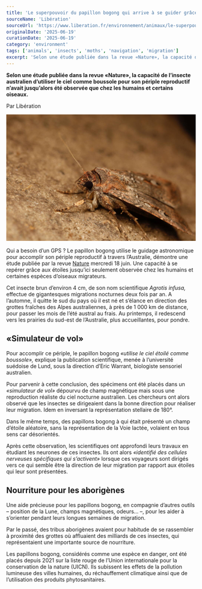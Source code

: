 ```yaml
---
title: 'Le superpouvoir du papillon bogong qui arrive à se guider grâce aux étoiles sur 1 000 km'
sourceName: 'Libération'
sourceUrl: 'https://www.liberation.fr/environnement/animaux/le-superpouvoir-du-papillon-bogong-qui-arrive-a-se-guider-grace-aux-etoiles-sur-1-000-km-20250619_XHRO7Q2CUZC3BEANI6ZFARUIG4/'
originalDate: '2025-06-19'
curationDate: '2025-06-19'
category: 'environment'
tags: ['animals', 'insects', 'moths', 'navigation', 'migration']
excerpt: 'Selon une étude publiée dans la revue «Nature», la capacité de l’insecte australien d’utiliser le ciel comme boussole pour son périple reproductif n’avait jusqu’alors été observée que chez les humains et certains oiseaux.'
---
```


**Selon une étude publiée dans la revue «Nature», la capacité de l’insecte australien d’utiliser le ciel comme boussole pour son périple reproductif n’avait jusqu’alors été observée que chez les humains et certains oiseaux.**

Par Libération

![Un papillon de nuit bogong, en janvier 2014](./papillon-bogong.jpg 'Un papillon de nuit bogong, en janvier 2014. (Ajay Narendra /Macquarie University.AFP)')

Qui a besoin d’un GPS ? Le papillon bogong utilise le guidage astronomique pour accomplir son périple reproductif à travers l’Australie, démontre une étude publiée par la revue [Nature](https://www.nature.com/articles/s41586-025-09135-3) mercredi 18 juin. Une capacité à se repérer grâce aux étoiles jusqu’ici seulement observée chez les humains et certaines espèces d’oiseaux migrateurs.

Cet insecte brun d’environ 4 cm, de son nom scientifique _Agrotis infusa,_ effectue de gigantesques migrations nocturnes deux fois par an. A l’automne, il quitte le sud du pays où il est né et s’élance en direction des grottes fraîches des Alpes australiennes, à près de 1 000 km de distance, pour passer les mois de l’été austral au frais. Au printemps, il redescend vers les prairies du sud-est de l’Australie, plus accueillantes, pour pondre.

## «Simulateur de vol»

Pour accomplir ce périple, le papillon bogong _«utilise le ciel étoilé comme boussole»,_ explique la publication scientifique, menée à l’université suédoise de Lund, sous la direction d’Eric Warrant, biologiste sensoriel australien.

Pour parvenir à cette conclusion, des spécimens ont été placés dans un _«simulateur de vol»_ dépourvu de champ magnétique mais sous une reproduction réaliste du ciel nocturne australien. Les chercheurs ont alors observé que les insectes se dirigeaient dans la bonne direction pour réaliser leur migration. Idem en inversant la représentation stellaire de 180°.

Dans le même temps, des papillons bogong à qui était présenté un champ d’étoile aléatoire, sans la représentation de la Voie lactée, volaient en tous sens car désorientés.

Après cette observation, les scientifiques ont approfondi leurs travaux en étudiant les neurones de ces insectes. Ils ont alors _«identifié des cellules nerveuses spécifiques qui s’activent»_ lorsque ces voyageurs sont dirigés vers ce qui semble être la direction de leur migration par rapport aux étoiles qui leur sont présentées.

## Nourriture pour les aborigènes

Une aide précieuse pour les papillons bogong, en compagnie d’autres outils – position de la Lune, champs magnétiques, odeurs… –, pour les aider à s’orienter pendant leurs longues semaines de migration.

Par le passé, des tribus aborigènes avaient pour habitude de se rassembler à proximité des grottes où affluaient des milliards de ces insectes, qui représentaient une importante source de nourriture.

Les papillons bogong, considérés comme une espèce en danger, ont été placés depuis 2021 sur la liste rouge de l’Union internationale pour la conservation de la nature (UICN). Ils subissent les effets de la pollution lumineuse des villes humaines, du réchauffement climatique ainsi que de l’utilisation des produits phytosanitaires.
